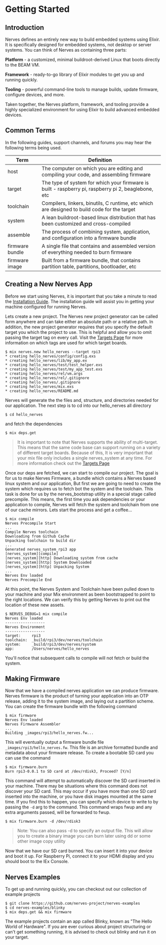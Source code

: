 # Getting Started

## Introduction

Nerves defines an entirely new way to build embedded systems using Elixir. It is specifically designed for embedded systems, not desktop or server systems. You can think of Nerves as containing three parts:

**Platform** - a customized, minimal buildroot-derived Linux that boots directly to the BEAM VM.

**Framework** - ready-to-go library of Elixir modules to get you up and running quickly.

**Tooling** - powerful command-line tools to manage builds, update firmware, configure devices, and more.

Taken together, the Nerves platform, framework, and tooling provide a highly specialized environment for using Elixir to build advanced embedded devices.

## Common Terms

In the following guides, support channels, and forums you may hear the following terms being used.

Term | Definition
--- | ---
host | The computer on which you are editing and compiling your code, and assembling firmware
target | The type of system for which your firmware is built - raspberry pi, raspberry pi 2, beaglebone, etc
toolchain | Compilers, linkers, binutils, C runtime, etc which are designed to build code for the target
system | A lean buildroot-based linux distribution that has been customized and cross-compiled
assemble | The process of combining system, application, and configuration into a firmware bundle
firmware bundle | A single file that contains and assembled version of everything needed to burn firmware
firmware image | Built from a firmware bundle, that contains partition table, partitions, bootloader, etc

## Creating a New Nerves App

Before we start using Nerves, it is important that you take a minute to read the [Installation Guide](installation.html). The installation guide will assist you in getting your machine configured for running Nerves.

Lets create a new project. The Nerves new project generator can be called form anywhere and can take either an absolute path or a relative path. In addition, the new project generator requires that you specify the default target you which the project to use. This is helpful and allow you to omit passing the target tag on every call. Visit the [Targets Page](targets.html) for more information on which tags are used for which target boards.

```
$ mix nerves.new hello_nerves --target rpi3
* creating hello_nerves/config/config.exs
* creating hello_nerves/lib/my_app.ex
* creating hello_nerves/test/test_helper.exs
* creating hello_nerves/test/my_app_test.exs
* creating hello_nerves/rel/vm.args
* creating hello_nerves/rel/.gitignore
* creating hello_nerves/.gitignore
* creating hello_nerves/mix.exs
* creating hello_nerves/README.md
```

Nerves will generate the the files and, structure, and directories needed for our application. The next step is to cd into our hello_nerves all directory

```
$ cd hello_nerves
```

and fetch the dependencies

```
$ mix deps.get
```

> It is important to note that Nerves supports the ability of multi-target. This means that the same code base can support running on a variety of different target boards. Because of this, It is very important that your mix file only includes a single nerves_system at any time. For more information check out the [Targets Page](targets.html#target-dependencies)

Once our deps are fetched, we can start to compile our project. The goal is for us to make Nerves Firmware, a bundle which contains a Nerves based linux system and our application, But first we are going to need to create the system which requires us to fetch bot the system and the toolchain. This task is done for us by the nerves_bootstrap utility in a special stage called precompile. This means, the first time you ask dependencies or your application to compile, Nerves will fetch the system and toolchain from one of our cache mirrors. Lets start the process and get a coffee...

```
$ mix compile
Nerves Precompile Start
...
Compile Nerves toolchain
Downloading from Github Cache
Unpacking toolchain to build dir
...
Generated nerves_system_rpi3 app
[nerves_system][compile]
[nerves_system][http] Downloading system from cache
[nerves_system][http] System Downloaded
[nerves_system][http] Unpacking System
...
Nerves Env loaded
Nerves Precompile End
```

At this point, the Nerves System and Toolchain have been pulled down to your machine and your Mix environment as been bootstrapped to point to the right locations. We can verify this by getting Nerves to print out the location of these new assets.

```
$ NERVES_DEBUG=1 mix compile
Nerves Env loaded
------------------
Nerves Environment
------------------
target:     rpi3
toolchain:  _build/rpi3/dev/nerves/toolchain
system:     _build/rpi3/dev/nerves/system
app:        /Users/nerves/hello_nerves
```

You'll notice that subsequent calls to compile will not fetch or build the system.

## Making Firmware

Now that we have a compiled nerves application we can produce firmware. Nerves firmware is the product of turning your application into an OTP release, adding it to the system image, and laying out a partition scheme. You can create the firmware bundle with the following command

```
$ mix firmware
Nerves Env loaded
Nerves Firmware Assembler
...
Building _images/rpi3/hello_nerves.fw...
```

This will eventually output a firmware bundle file `_images/rpi3/hello_nerves.fw`. This file is an archive formatted bundle and metadata about your firmware release. To create a bootable SD card you can use the command

```
$ mix firmware.burn
Burn rpi3-0.0.1 to SD card at /dev/rdisk3, Proceed? [Y/n]
```

This command will attempt to automatically discover the SD card inserted in your machine. There may be situations where this command does not discover your SD card. This may occur if you have more than one SD card inserted into the machine, or you have disk images mounted at the same time. If you find this to happen, you can specify which device to write to by passing the `-d` arg to the command. This command wraps fwup and any extra arguments passed, will be forwarded to fwup.

```
$ mix firmware.burn -d /dev/rdisk3
```

> Note: You can also pass -d to specify an output file. This will allow you to create a binary image you can burn later using dd or some other image copy utility

Now that we have our SD card burned. You can insert it into your device and boot it up. For Raspberry Pi, connect it to your HDMI display and you should boot to the IEx Console.

## Nerves Examples

To get up and running quickly, you can checkout out our collection of example projects
```
$ git clone https://github.com/nerves-project/nerves-examples
$ cd nerves-examples/blinky
$ mix deps.get && mix firmware
```

The example projects contain an app called Blinky, known as "The Hello World of Hardware". If you are ever curious about project structuring or can't get something running, it is advised to check out blinky and run it on your target.
